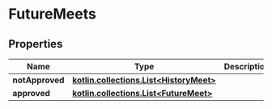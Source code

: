 
# FutureMeets

## Properties
| Name | Type | Description | Notes |
| ------------ | ------------- | ------------- | ------------- |
| **notApproved** | [**kotlin.collections.List&lt;HistoryMeet&gt;**](HistoryMeet.md) |  |  [optional] |
| **approved** | [**kotlin.collections.List&lt;FutureMeet&gt;**](FutureMeet.md) |  |  [optional] |



